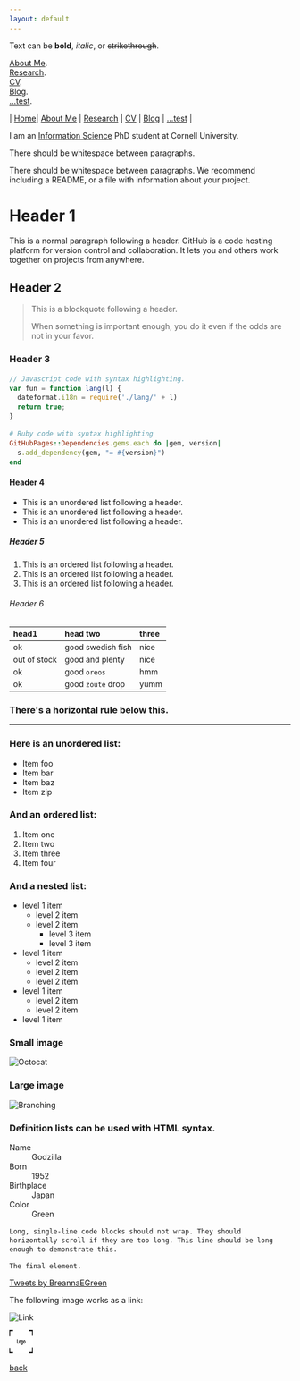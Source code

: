 ```yaml
---
layout: default
---
```


Text can be **bold**, _italic_, or ~~strikethrough~~.

[About Me](./about.html). <br>
[Research](./research.html). <br>
[CV](./cv.html). <br>
[Blog](./blog.html). <br>
[...test](./test.html). <br>


| [Home](./index.html)| [About Me](./about.html) | [Research](./research.html)  |  [CV](./cv.html)  | [Blog](./blog.html)  | [...test](./test.html) |




I am an [Information Science](http://infosci.cornell.edu/) PhD student at Cornell University. 

There should be whitespace between paragraphs.

There should be whitespace between paragraphs. We recommend including a README, or a file with information about your project.

# Header 1

This is a normal paragraph following a header. GitHub is a code hosting platform for version control and collaboration. It lets you and others work together on projects from anywhere.

## Header 2

> This is a blockquote following a header.
>
> When something is important enough, you do it even if the odds are not in your favor.

### Header 3

```js
// Javascript code with syntax highlighting.
var fun = function lang(l) {
  dateformat.i18n = require('./lang/' + l)
  return true;
}
```

```ruby
# Ruby code with syntax highlighting
GitHubPages::Dependencies.gems.each do |gem, version|
  s.add_dependency(gem, "= #{version}")
end
```

#### Header 4

*   This is an unordered list following a header.
*   This is an unordered list following a header.
*   This is an unordered list following a header.

##### Header 5

1.  This is an ordered list following a header.
2.  This is an ordered list following a header.
3.  This is an ordered list following a header.

###### Header 6

| head1        | head two          | three |
|:-------------|:------------------|:------|
| ok           | good swedish fish | nice  |
| out of stock | good and plenty   | nice  |
| ok           | good `oreos`      | hmm   |
| ok           | good `zoute` drop | yumm  |

### There's a horizontal rule below this.

* * *

### Here is an unordered list:

*   Item foo
*   Item bar
*   Item baz
*   Item zip

### And an ordered list:

1.  Item one
1.  Item two
1.  Item three
1.  Item four

### And a nested list:

- level 1 item
  - level 2 item
  - level 2 item
    - level 3 item
    - level 3 item
- level 1 item
  - level 2 item
  - level 2 item
  - level 2 item
- level 1 item
  - level 2 item
  - level 2 item
- level 1 item

### Small image

![Octocat](https://github.githubassets.com/images/icons/emoji/octocat.png)

### Large image

![Branching](https://guides.github.com/activities/hello-world/branching.png)


### Definition lists can be used with HTML syntax.

<dl>
<dt>Name</dt>
<dd>Godzilla</dd>
<dt>Born</dt>
<dd>1952</dd>
<dt>Birthplace</dt>
<dd>Japan</dd>
<dt>Color</dt>
<dd>Green</dd>
</dl>

```
Long, single-line code blocks should not wrap. They should horizontally scroll if they are too long. This line should be long enough to demonstrate this.
```

```
The final element.
```
<a class="twitter-timeline" data-width="260" data-height="400" data-theme="light" href="https://twitter.com/BreannaEGreen?ref_src=twsrc%5Etfw">Tweets by BreannaEGreen</a> <script async src="https://platform.twitter.com/widgets.js" charset="utf-8"></script>



The following image works as a link:<br>

![Link](/assets/img/logo.jpg)


<a href="https://twitter.com/Grievance_ERC"></a>


<a href="https://twitter.com/Grievance_ERC">
  <img alt="logo" src="https://github.com/bregreen/bregreen.github.io/blob/master/assets/img/logo.png" style="width:42px;height:42px;">
</a>


[back](./)

